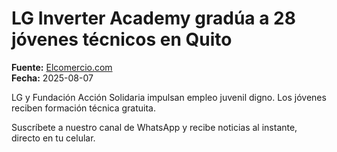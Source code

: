 # LG Inverter Academy gradúa a 28 jóvenes técnicos en Quito

**Fuente:** [Elcomercio.com](https://www.elcomercio.com/empresariales/lg-inverter-academy-gradua-jovenes-tecnicos-quito/)  
**Fecha:** 2025-08-07

LG y Fundación Acción Solidaria impulsan empleo juvenil digno. Los jóvenes reciben formación técnica gratuita.

Suscríbete a nuestro canal de WhatsApp y recibe noticias al instante, directo en tu
 celular.
